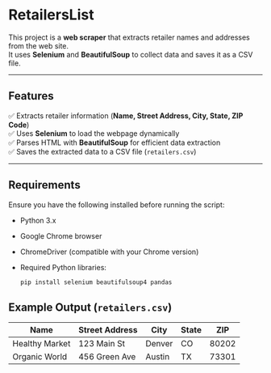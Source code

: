 # RetailersList  

This project is a **web scraper** that extracts retailer names and addresses from the web site.  
It uses **Selenium** and **BeautifulSoup** to collect data and saves it as a CSV file.  

---

## Features  
✅ Extracts retailer information (**Name, Street Address, City, State, ZIP Code**)  
✅ Uses **Selenium** to load the webpage dynamically  
✅ Parses HTML with **BeautifulSoup** for efficient data extraction  
✅ Saves the extracted data to a CSV file (`retailers.csv`)  

---

## Requirements  

Ensure you have the following installed before running the script:  

- Python 3.x  
- Google Chrome browser  
- ChromeDriver (compatible with your Chrome version)  
- Required Python libraries:  

  ```bash
  pip install selenium beautifulsoup4 pandas

## Example Output (`retailers.csv`)

| Name           | Street Address | City    | State | ZIP   |
|----------------|----------------|---------|-------|-------|
| Healthy Market | 123 Main St    | Denver  | CO    | 80202 |
| Organic World  | 456 Green Ave  | Austin  | TX    | 73301 |
